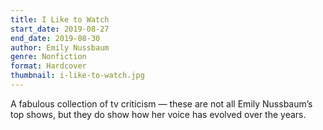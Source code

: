 ```yaml
---
title: I Like to Watch
start_date: 2019-08-27
end_date: 2019-08-30
author: Emily Nussbaum
genre: Nonfiction
format: Hardcover
thumbnail: i-like-to-watch.jpg
---
```


A fabulous collection of tv criticism — these are not all Emily Nussbaum’s top shows, but they do show how her voice has evolved over the years.